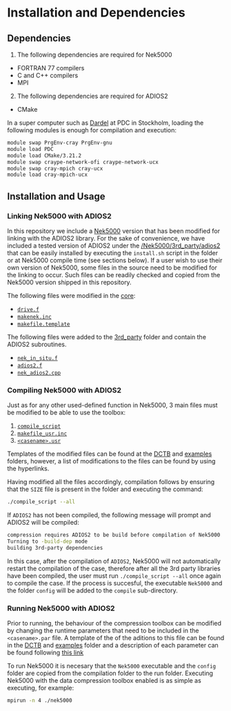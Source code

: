 # Installation and Dependencies

<!---
## Note
This toolbox is self-contained, therefore the solver Nek5000 and needed libraries as ADIOS2 are shipped in this repository. We note that the procedure to use the toolbox is more involved that simply activating a runtime parameter. This is done to take into consideration the Nek5000 philosophy of modifing the source as little as possible and running user specified functions from a so called ```user file```. In the course of these instructions we will specify what commands need to be added to this file for everything to run smoothly. We expect that any Nek5000 user will be able to follow these instructions without much consideration. If dificulties arise, do not doubt to contact us.
-->
## Dependencies

1. The following dependencies are required for Nek5000
  * FORTRAN 77 compilers
  * C and C++ compilers
  * MPI 

2. The following dependencies are required for ADIOS2
  * CMake

In a super computer such as [Dardel](https://www.pdc.kth.se/hpc-services/computing-systems/about-dardel-1.1053338) at PDC in Stockholm, loading the following modules is enough for compilation and execution:
```sh
module swap PrgEnv-cray PrgEnv-gnu
module load PDC
module load CMake/3.21.2
module swap craype-network-ofi craype-network-ucx
module swap cray-mpich cray-ucx
module load cray-mpich-ucx
```

## Installation and Usage

### Linking Nek5000 with ADIOS2
In this repository we include a [Nek5000](https://github.com/KTH-Nek5000/NekDCTB/tree/main/Nek5000) version that has been modified for linking with the ADIOS2 library. For the sake of convenience, we have included a tested version of ADIOS2 under the [/Nek5000/3rd_party/adios2](https://github.com/KTH-Nek5000/NekDCTB/tree/main/Nek5000/3rd_party/adios2) that can be easily installed by executing the ```install.sh``` script in the folder or at Nek5000 compile time (see sections below). If a user wish to use their own version of Nek5000, some files in the source need to be modified for the linking to occur. Such files can be readily checked and copied from the Nek5000 version shipped in this repository.

The following files were modified in the [core](https://github.com/KTH-Nek5000/NekDCTB/tree/main/Nek5000/core):
* [```drive.f```](https://github.com/KTH-Nek5000/NekDCTB/blob/main/Nek5000/core/drive.f)
* [```makenek.inc```](https://github.com/KTH-Nek5000/NekDCTB/blob/main/Nek5000/core/makenek.inc)
* [```makefile.template```](https://github.com/KTH-Nek5000/NekDCTB/blob/main/Nek5000/core/makefile.template)

The following files were added to the [3rd_party](https://github.com/KTH-Nek5000/NekDCTB/tree/main/Nek5000/core/3rd_party) folder and contain the ADIOS2 subroutines.
* [```nek_in_situ.f```](https://github.com/KTH-Nek5000/NekDCTB/blob/main/Nek5000/core/3rd_party/nek_in_situ.f)
* [```adios2.f```](https://github.com/KTH-Nek5000/NekDCTB/blob/main/Nek5000/core/3rd_party/adios2.f)
* [```nek_adios2.cpp```](https://github.com/KTH-Nek5000/NekDCTB/blob/main/Nek5000/core/3rd_party/nek_adios2.cpp)

### Compiling Nek5000 with ADIOS2
<!---
Nek5000 is a FORTRAN77 solver that must be compiled for each case to be run, therefore the tools must be compiled as well. The third party libraries, like ADIOS2, do not need to be compiled everytime changes happen in the code, therefore we recomend that this is done only once.
--->

Just as for any other used-defined function in Nek5000, 3 main files must be modified to be able to use the toolbox:
1. [```compile_script```](./compile_script.md)
2. [```makefile_usr.inc```](./makefile_usr_inc.md)
3. [```<casename>.usr```](./casename_usr.md)

Templates of the modified files can be found at the [DCTB](https://github.com/KTH-Nek5000/NekDCTB/tree/main/DCTB) and [examples](https://github.com/KTH-Nek5000/NekDCTB/blob/main/examples/turbPipe/compile/) folders, however, a list of modifications to the files can be found by using the hyperlinks.

Having modified all the files accordingly, compilation follows by ensuring that the ```SIZE``` file is present in the folder and executing the command:
```sh
./compile_script --all
```

If ```ADIOS2``` has not been compiled, the following message will prompt and ADIOS2 will be compiled:
```sh
compression requires ADIOS2 to be build before compilation of Nek5000
Turning to -build-dep mode
building 3rd-party dependencies
```

In this case, after the compilation of ```ADIOS2```, Nek5000 will not automatically restart the compilation of the case, therefore after all the 3rd party libraries have been compiled, the user must run ```./compile_script --all``` once again to compile the case. If the process is succesful, the executable  ```Nek5000``` and the folder  ```config``` will be added to the  ```compile``` sub-directory.

### Running Nek5000 with ADIOS2
Prior to running, the behaviour of the compression toolbox can be modified by changing the runtime parameters that need to be included in the ```<casename>.par``` file. A template of the of the aditions to this file can be found in the [DCTB](https://github.com/KTH-Nek5000/NekDCTB/tree/main/DCTB) and [examples](https://github.com/KTH-Nek5000/NekDCTB/blob/main/examples/turbPipe/compile/) folder and a description of each parameter can be found following [this link]((./casename_par.md))

To run Nek5000 it is necesary that the ```Nek5000``` executable and the ```config``` folder are copied from the compilation folder to the run folder. Executing Nek5000 with the data compression toolbox enabled is as simple as executing, for example:
```sh
mpirun -n 4 ./nek5000
```
